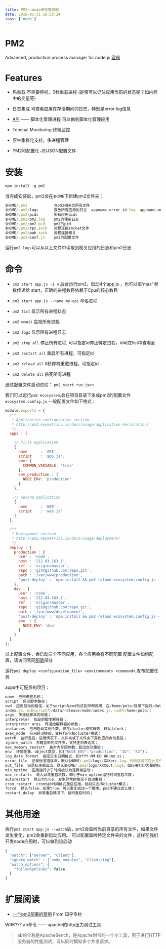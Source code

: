 ```yaml
---
title: PM2——node进程管理器
date: 2018-01-31 16:50:24
tags: ['node']
---
```


# PM2
Advanced, production process manager for node.js
[官网](http://pm2.keymetrics.io/)

# Features
* 热重载
不需要停机，0秒重载进程 (是否可以记住应用当前的状态呢？如内存中的变量等)

* 日志集成
可查看应用在存活期间的日志，特别是error log信息

* [API](http://pm2.keymetrics.io/docs/usage/pm2-api/) —— 脚本化管理进程
可以做到脚本化管理应用

* Teminal Monitoring
终端监控

* 原生集群化支持，多进程管理

* PM2可配置化
JS/JSON配置文件


# 安装
```js
npm install -g pm2
```

当完成安装后，pm2会在`$HOME`下新建pm2文件夹：

```js
$HOME/.pm2            与pm2相关的所有文件
$HOME/.pm2/logs       存放所有应用的日志  appname-error-id.log  appname-out-id.log
$HOME/.pm2/pids       所有应用pids
$HOME/.pm2/pm2.log    pm2的使用日志
$HOME/.pm2/pm2.pid    pm2的pid
$HOME/.pm2/rpc.sock   远程连接socket文件
$HOME/.pm2/pub.sock   远程连接相关
$HOME/.pm2/conf.js    pm2的配置文件
```

运行`pm2 logs`可以从以上文件中读取到相关应用的日志和pm2日志


# 命令
* `pm2 start app.js -i 4`
后台运行pm2，启动4个app.js ，也可以把'max' 参数传递给 start，正确的进程数目依赖于Cpu的核心数目

* `pm2 start app.js --name my-api`
命名进程

* `pm2 list`
显示所有进程状态

* `pm2 monit`
监视所有进程

* `pm2 logs`
显示所有进程日志

* `pm2 stop all`
停止所有进程, 可以指定id停止特定进程，id可在list中查看到

* `pm2 restart all`
重启所有进程，可指定id

* `pm2 reload all`
0秒停机重载进程，可指定id

* `pm2 delete all`
杀死所有进程


通过配置文件启动进程：
`pm2 start run.json`

我们可以运行`pm2 ecosystem`,会在项目目录下生成pm2的配置文件`ecosystem.config.js`
一般配置文件如下格式：
```js
module.exports = {
  /**
   * Application configuration section
   * http://pm2.keymetrics.io/docs/usage/application-declaration/
   */
  apps : [

    // First application
    {
      name      : 'API',
      script    : 'app.js',
      env: {
        COMMON_VARIABLE: 'true'
      },
      env_production : {
        NODE_ENV: 'production'
      }
    },

    // Second application
    {
      name      : 'WEB',
      script    : 'web.js'
    }
  ],

  /**
   * Deployment section
   * http://pm2.keymetrics.io/docs/usage/deployment/
   */
  deploy : {
    production : {
      user : 'node',
      host : '212.83.163.1',
      ref  : 'origin/master',
      repo : 'git@github.com:repo.git',
      path : '/var/www/production',
      'post-deploy' : 'npm install && pm2 reload ecosystem.config.js --env production'
    },
    dev : {
      user : 'node',
      host : '212.83.163.1',
      ref  : 'origin/master',
      repo : 'git@github.com:repo.git',
      path : '/var/www/development',
      'post-deploy' : 'npm install && pm2 reload ecosystem.config.js --env dev',
      env  : {
        NODE_ENV: 'dev'
      }
    }
  }
};
```
以上配置文件，会启动三个不同应用，各个应用会有不同配置
配置文件如何配置，请访问官网[配置](http://pm2.keymetrics.io/docs/usage/cluster-mode/)部分

运行`pm2 deploy <configuration_file> <environment> <command>`,发布配置任务

apps中可配置的项目：
```js
name  应用进程名称；
script  启动脚本路径；
cwd  应用启动的路径，关于script与cwd的区别举例说明：在/home/polo/目录下运行/data/release/node/
index.js，此处script为/data/release/node/index.js，cwd为/home/polo/；
args  传递给脚本的参数；
interpreter  指定的脚本解释器；
interpreter_args  传递给解释器的参数；
instances  应用启动实例个数，仅在cluster模式有效，默认为fork；
exec_mode  应用启动模式，支持fork和cluster模式；
watch  监听重启，启用情况下，文件夹或子文件夹下变化应用自动重启；
ignore_watch  忽略监听的文件夹，支持正则表达式；
max_memory_restart  最大内存限制数，超出自动重启；
env  环境变量，object类型，如{"NODE_ENV":"production", "ID": "42"}；
log_date_format  指定日志日期格式，如YYYY-MM-DD HH:mm:ss；
error_file  记录标准错误流，默认$HOME/.pm2/logs/XXXerr.log，代码错误可在此文件查找；
out_file  记录标准输出流，默认$HOME/.pm2/logs/XXXout.log)，如应用打印大量的标准输出，会导致pm2日志过大；
min_uptime  应用运行少于时间被认为是异常启动；
max_restarts  最大异常重启次数，即小于min_uptime运行时间重启次数；
autorestart  默认为true, 发生异常的情况下自动重启；
cron_restart  crontab时间格式重启应用，目前只支持cluster模式；
force  默认false，如果true，可以重复启动一个脚本。pm2不建议这么做；
restart_delay  异常重启情况下，延时重启时间；
```


# 其他用途
执行`pm2 start app.js --watch`后，pm2会监听当前目录的所有文件，如果文件发生变化，pm2会重新启动应用。
可以配置监听特定文件夹的文件，这样在我们开发node应用时，可以做到热启动

```js
{
  "watch": ["server", "client"],
  "ignore_watch" : ["node_modules", "client/img"],
  "watch_options": {
    "followSymlinks": false
  }
}
```

# 扩展阅读
* [一个pm2部署的案例](https://zhuanlan.zhihu.com/p/20940096) From 知乎专栏



WRK???
ab命令 —— apache的http压力测试工具
> ab的全称是ApacheBench，是Apache附带的一个小工具，用于进行HTTP服务器的性能测试，可以同时模拟多个并发请求。

